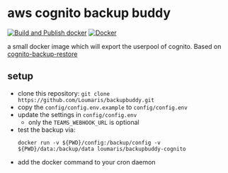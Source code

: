 # aws cognito backup buddy

[![Build and Publish docker](https://github.com/Loumaris/backupbuddy-cognito/actions/workflows/docker.yml/badge.svg)](https://github.com/Loumaris/backupbuddy-cognito/actions/workflows/docker.yml)
[![Docker](https://badgen.net/badge/icon/docker?icon=docker&label)](https://hub.docker.com/repository/docker/loumaris/backupbuddy-cognito)


a small docker image which will export the userpool of cognito. Based on
[cognito-backup-restore](https://www.npmjs.com/package/cognito-backup-restore)

## setup

* clone this repository: `git clone https://github.com/Loumaris/backupbuddy.git`
* copy the `config/config.env.example` to `config/config.env`
* update the settings in `config/config.env`
  * only the `TEAMS_WEBHOOK_URL` is optional
* test the backup via:
  ```
  docker run -v ${PWD}/config:/backup/config -v ${PWD}/data:/backup/data loumaris/backupbuddy-cognito
  ```
* add the docker command to your cron daemon